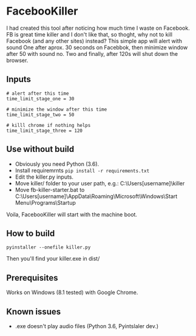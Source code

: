 # FacebooKiller

I had created this tool after noticing how much time I waste on Facebook. FB is great time killer and I don't like that, so thoght, why not to kill Facebook (and any other sites) instead? This simple app will alert with sound One after aprox. 30 seconds on Facebbok, then minimize window after 50 with sound no. Two and finally, after 120s will shut down the browser.

## Inputs

```text
# alert after this time
time_limit_stage_one = 30

# minimize the window after this time
time_limit_stage_two = 50

# killl chrome if nothing helps
time_limit_stage_three = 120
```

## Use without build

* Obviously you need Python (3.6).
* Install requiremrnts ```pip install -r requirements.txt```
* Edit the killer.py inputs.
* Move killer/ folder to your user path, e.g.: C:\Users\[username]\killer
* Move fb-killer-starter.bat to C:\Users\[username]\AppData\Roaming\Microsoft\Windows\Start Menu\Programs\Startup

Voila, FacebooKiller will start with the machine boot.

## How to build

```text
pyinstaller --onefile killer.py
```

Then you'll find your killer.exe in dist/

## Prerequisites

Works on Windows (8.1 tested) with Google Chrome.

## Known issues

* .exe doesn't play audio files (Python 3.6, Pyintslaler dev.)
